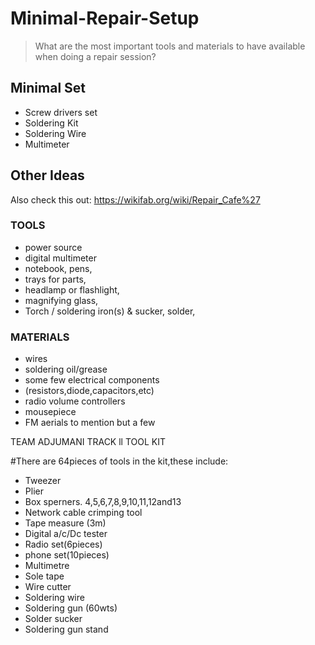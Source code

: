 # Minimal-Repair-Setup
> What are the most important tools and materials to have available when doing a repair session?


## Minimal Set
- Screw drivers set
- Soldering Kit
- Soldering Wire
- Multimeter

## Other Ideas
Also check this out: https://wikifab.org/wiki/Repair_Cafe%27

### TOOLS
- power source
- digital multimeter
- notebook, pens,
- trays for parts,
- headlamp or flashlight,
- magnifying glass,
- Torch / soldering iron(s) & sucker, solder,

### MATERIALS
- wires
- soldering oil/grease
- some few electrical components
- (resistors,diode,capacitors,etc)
- radio volume controllers
- mousepiece
- FM aerials
  to mention but a few

 TEAM ADJUMANI TRACK ll TOOL KIT

 #There are 64pieces of tools in the kit,these include:

- Tweezer
- Plier
- Box sperners. 4,5,6,7,8,9,10,11,12and13
- Network cable crimping tool
- Tape measure (3m)
- Digital a/c/Dc tester
- Radio set(6pieces)
- phone set(10pieces)
- Multimetre
- Sole tape
- Wire cutter
- Soldering wire
- Soldering gun (60wts)
- Solder sucker
- Soldering gun stand




